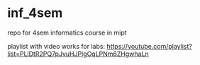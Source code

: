 # inf_4sem
repo for 4sem informatics course in mipt

playlist with video works for labs: https://youtube.com/playlist?list=PLlDtR2PQ7pJvuHJPigOqLPNm6ZHgwhaLn
